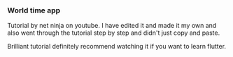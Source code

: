 ### World time app
Tutorial by net ninja on youtube.
I have edited it and made it my own and also went through the tutorial step by step and didn't just copy and paste.

Brilliant tutorial definitely recommend watching it if you want to learn flutter.
